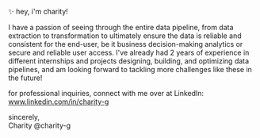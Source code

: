 ✨ hey, i'm charity! 

I have a passion of seeing through the entire data pipeline, from data extraction to transformation to ultimately ensure the data is reliable and consistent for the end-user, be it business decision-making analytics or secure and reliable user access. I've already had 2 years of experience in different internships and projects designing, building, and optimizing data pipelines, and am looking forward to tackling more challenges like these in the future!

for professional inquiries, connect with me over at LinkedIn: www.linkedin.com/in/charity-g

sincerely, 
<br>
Charity
@charity-g

<!---
charity-g/charity-g is a ✨ special ✨ repository because its `README.md` (this file) appears on your GitHub profile.
You can click the Preview link to take a look at your changes.
--->
